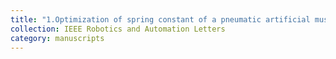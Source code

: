 ```yaml
---
title: "1.Optimization of spring constant of a pneumatic artificial muscle-spring driven antagonistic structure"
collection: IEEE Robotics and Automation Letters
category: manuscripts
---
```

